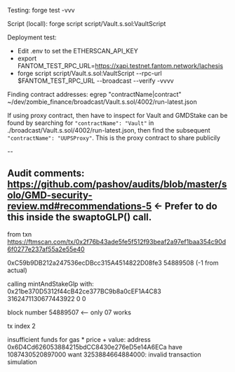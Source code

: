 Testing: 
forge test -vvv

Script (locall):
forge script script/Vault.s.sol:VaultScript

Deployment test:
 - Edit .env to set the ETHERSCAN_API_KEY
 - export FANTOM_TEST_RPC_URL=https://xapi.testnet.fantom.network/lachesis
 - forge script script/Vault.s.sol:VaultScript --rpc-url $FANTOM_TEST_RPC_URL --broadcast --verify -vvvv

Finding contract addresses:
egrep "contractName|contract" ~/dev/zombie_finance/broadcast/Vault.s.sol/4002/run-latest.json

If using proxy contract, then have to inspect for Vault and GMDStake can be found by searching for `"contractName": "Vault"` in ./broadcast/Vault.s.sol/4002/run-latest.json, then find the subsequent `"contractName": "UUPSProxy"`.  This is the proxy contract to share publicily

--

Audit comments:
https://github.com/pashov/audits/blob/master/solo/GMD-security-review.md#recommendations-5 <- Prefer to do this inside the swaptoGLP() call.
---

from txn https://ftmscan.com/tx/0x2f76b43ade5fe5f512f93beaf2a97ef1baa354c90d6f0277e237af55a2e55e40

0xC59b9DB212a247536ecDBcc315A4514822D08fe3
54889508 (-1 from actual)

calling mintAndStakeGlp with:
0x21be370D5312f44cB42ce377BC9b8a0cEF1A4C83
3162471130677443922
0
0

block number
54889507 <-- only 07 works

tx index
2

insufficient funds for gas * price + value: address 0x6D4Cd626053884215bdCC8430e276eD5e14A6ECa have 1087430520897000 want 3253884664884000: invalid transaction simulation


